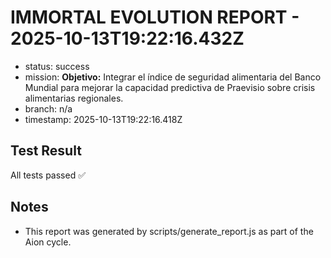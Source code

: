 # IMMORTAL EVOLUTION REPORT - 2025-10-13T19:22:16.432Z

- status: success
- mission: **Objetivo:** Integrar el índice de seguridad alimentaria del Banco Mundial para mejorar la capacidad predictiva de Praevisio sobre crisis alimentarias regionales.
- branch: n/a
- timestamp: 2025-10-13T19:22:16.418Z

## Test Result

All tests passed ✅

## Notes

- This report was generated by scripts/generate_report.js as part of the Aion cycle.
